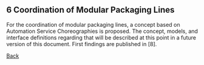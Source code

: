 ## 6 Coordination of Modular Packaging Lines
For the coordination of modular packaging lines, a concept based on Automation Service Choreographies is proposed. The concept, models, and interface definitions regarding that will be described at this point in a future version of this document. First findings are published in [8].

[Back](../README.md)